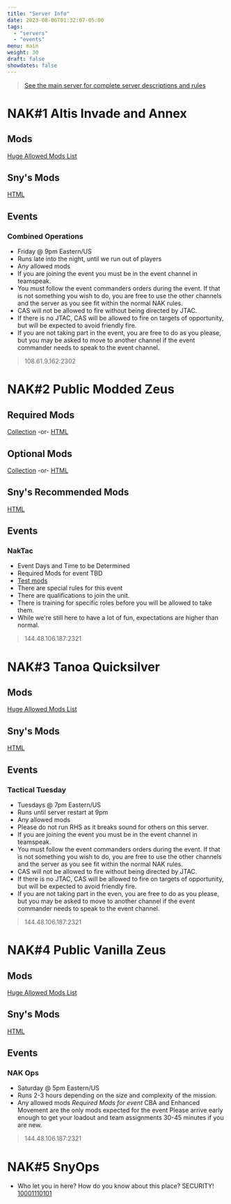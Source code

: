 ```yaml
---
title: "Server Info"
date: 2023-08-06T01:32:07-05:00
tags:
  - "servers"
  - "events"
menu: main
weight: 30
draft: false
showdates: false
---
```

<!--more-->
> [See the main server for complete server descriptions and rules](https://www.naksquad.net/servers/ourservers/)
# NAK#1 Altis Invade and Annex

## Mods
[Huge Allowed Mods List](https://www.naksquad.net/mods/approved-mods/)
## Sny's Mods
[HTML](/PRESETS/Nak_Altis_Sny.html)

## Events

### Combined Operations
- Friday @ 9pm Eastern/US
- Runs late into the night, until we run out of players
- Any allowed mods
- If you are joining the event you must be in the event channel in teamspeak.
- You must follow the event commanders orders during the event. If that is not something you wish to do, you are free to use the other channels and the server as you see fit within the normal NAK rules.
- CAS will not be allowed to fire without being directed by JTAC.
- If there is no JTAC, CAS will be allowed to fire on targets of opportunity, but will be expected to avoid friendly fire.
- If you are not taking part in the event, you are free to do as you please, but you may be asked to move to another channel if the event commander needs to speak to the event channel.

> 108.61.9.162:2302

# NAK#2 Public Modded Zeus
## Required Mods
[Collection](https://steamcommunity.com/sharedfiles/filedetails/?id=3006511687) -or- [HTML](/PRESETS/Nak_Unsung_Req.html)
## Optional Mods
[Collection](https://steamcommunity.com/sharedfiles/filedetails/?id=3006516384) -or- [HTML](/PRESETS/Nak_Unsung_Opt.html)
## Sny's Recommended Mods
[HTML](/PRESETS/Nak_Unsung_Sny.html)
## Events

### NakTac
- Event Days and Time to be Determined
- Required Mods for event TBD
- [Test mods](/PRESETS/Nak_Tac_Req.html)
- There are special rules for this event
- There are qualifications to join the unit.
- There is training for specific roles before you will be allowed to take them.
- While we're still here to have a lot of fun, expectations are higher than normal.

> 144.48.106.187:2321

# NAK#3 Tanoa Quicksilver
## Mods

[Huge Allowed Mods List](https://www.naksquad.net/mods/approved-mods/)
## Sny's Mods
[HTML](/PRESETS/Nak_Tanoa_Sny.html)

## Events

### Tactical Tuesday
- Tuesdays @ 7pm Eastern/US
- Runs until server restart at 9pm
- Any allowed mods
- Please do not run RHS as it breaks sound for others on this server.
- If you are joining the event you must be in the event channel in teamspeak.
- You must follow the event commanders orders during the event. If that is not something you wish to do, you are free to use the other channels and the server as you see fit within the normal NAK rules.
- CAS will not be allowed to fire without being directed by JTAC.
- If there is no JTAC, CAS will be allowed to fire on targets of opportunity, but will be expected to avoid friendly fire.
- If you are not taking part in the even, you are free to do as you please, but you may be asked to move to another channel if the event commander needs to speak to the event channel.

> 144.48.106.187:2321

# NAK#4 Public Vanilla Zeus
## Mods
[Huge Allowed Mods List](https://www.naksquad.net/mods/approved-mods/)
## Sny's Mods
[HTML](/PRESETS/Nak_Vanilla_Sny.html)

## Events

### NAK Ops
- Saturday @ 5pm Eastern/US
- Runs 2-3 hours depending on the size and complexity of the mission.
- Any allowed mods
*Required Mods for event*
CBA and Enhanced Movement are the only mods expected for the event
Please arrive early enough to get your loadout and team assignments 30-45 minutes if you are new.

> 144.48.106.187:2321

# NAK#5 SnyOps
- Who let you in here? How do you know about this place? SECURITY!
[10001110101](/PRESETS/SnyOps_ArmaMen.html)